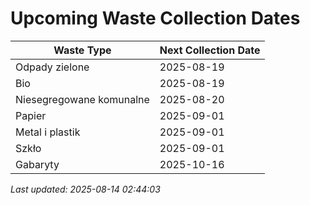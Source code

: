 # Upcoming Waste Collection Dates

| Waste Type | Next Collection Date |
|------------|----------------------|
| Odpady zielone | 2025-08-19 |
| Bio | 2025-08-19 |
| Niesegregowane komunalne | 2025-08-20 |
| Papier | 2025-09-01 |
| Metal i plastik | 2025-09-01 |
| Szkło | 2025-09-01 |
| Gabaryty | 2025-10-16 |


*Last updated: 2025-08-14 02:44:03*
